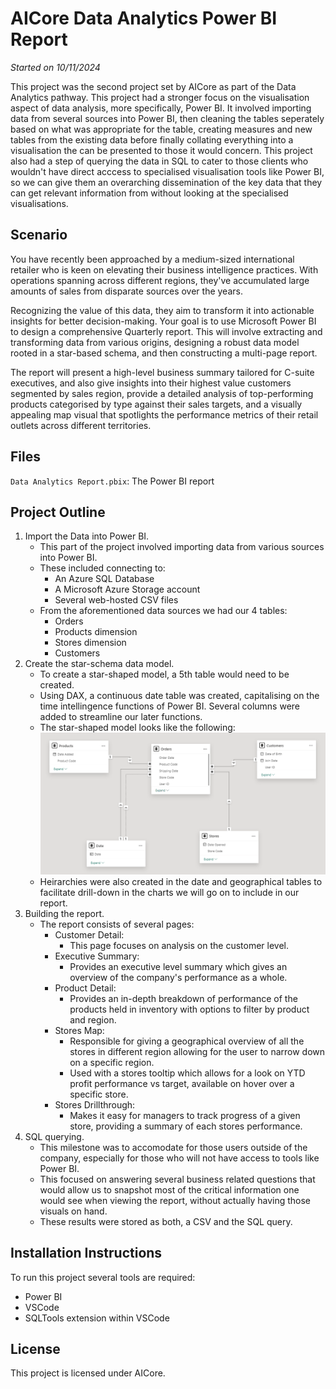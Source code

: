 # AICore Data Analytics Power BI Report

_Started on 10/11/2024_

This project was the second project set by AICore as part of the Data Analytics pathway. This project had a stronger focus on the visualisation aspect of data analysis, more specifically, Power BI. It involved importing data from several sources into Power BI, then cleaning the tables seperately based on what was appropriate for the table, creating measures and new tables from the existing data before finally collating everything into a visualisation the can be presented to those it would concern. This project also had a step of querying the data in SQL to cater to those clients who wouldn't have direct acccess to specialised visualisation tools like Power BI, so we can give them an overarching dissemination of the key data that they can get relevant information from without looking at the specialised visualisations.

## Scenario
You have recently been approached by a medium-sized international retailer who is keen on elevating their business intelligence practices. With operations spanning across different regions, they've accumulated large amounts of sales from disparate sources over the years.

Recognizing the value of this data, they aim to transform it into actionable insights for better decision-making. Your goal is to use Microsoft Power BI to design a comprehensive Quarterly report. This will involve extracting and transforming data from various origins, designing a robust data model rooted in a star-based schema, and then constructing a multi-page report.

The report will present a high-level business summary tailored for C-suite executives, and also give insights into their highest value customers segmented by sales region, provide a detailed analysis of top-performing products categorised by type against their sales targets, and a visually appealing map visual that spotlights the performance metrics of their retail outlets across different territories.

## Files 

`Data Analytics Report.pbix`: The Power BI report 

## Project Outline

1. Import the Data into Power BI.
    - This part of the project involved importing data from various sources into Power BI.
    - These included connecting to:
        - An Azure SQL Database
        - A Microsoft Azure Storage account
        - Several web-hosted CSV files
    - From the aforementioned data sources we had our 4 tables:
        - Orders 
        - Products dimension
        - Stores dimension
        - Customers
2. Create the star-schema data model.
    - To create a star-shaped model, a 5th table would need to be created.
    - Using DAX, a continuous date table was created, capitalising on the time intellingence functions of Power BI. Several columns were added to streamline our later functions. 
    - The star-shaped model looks like the following:
    ![star](Star_Shaped_Schema.png)
    - Heirarchies were also created in the date and geographical tables to facilitate drill-down in the charts we will go on to include in our report.
3. Building the report.
    - The report consists of several pages:
        - Customer Detail:
            - This page focuses on analysis on the customer level.
        - Executive Summary:
            - Provides an executive level summary which gives an overview of the company's performance as a whole.
        - Product Detail:
            - Provides an in-depth breakdown of performance of the products held in inventory with options to filter by product and region.
        - Stores Map:
            - Responsible for giving a geographical overview of all the stores in different region allowing for the user to narrow down on a specific region.
            - Used with a stores tooltip which allows for a look on YTD profit performance vs target, available on hover over a specific store.
        - Stores Drillthrough:
            - Makes it easy for managers to track progress of a given store, providing a summary of each stores performance. 
4. SQL querying.
    - This milestone was to accomodate for those users outside of the company, especially for those who will not have access to tools like Power BI. 
    - This focused on answering several business related questions that would allow us to snapshot most of the critical information one would see when viewing the report, without actually having those visuals on hand.
    - These results were stored as both, a CSV and the SQL query.

## Installation Instructions

To run this project several tools are required:

- Power BI
- VSCode
- SQLTools extension within VSCode

## License

This project is licensed under AICore.